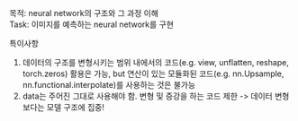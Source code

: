 목적: neural network의 구조와 그 과정 이해  
Task: 이미지를 예측하는 neural network를 구현  

특이사항 
1. 데이터의 구조를 변형시키는 범위 내에서의 코드(e.g. view, unflatten, reshape, torch.zeros) 활용은 가능, but 연산이 있는 모듈화된 코드(e.g. nn.Upsample, nn.functional.interpolate)를 사용하는 것은 불가능  
2. data는 주어진 그대로 사용해야 함. 변형 및 증강을 하는 코드 제한 -> 데이터 변형 보다는 모델 구조에 집중!

